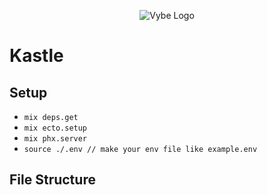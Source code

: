 <p align="center">
	  <img src="https://github.com/VybeCreations/Vybe/blob/staging/juust/old_logo.png" alt="Vybe Logo" />
</p>

# Kastle

## Setup

  * `mix deps.get`
  * `mix ecto.setup`
  * `mix phx.server`
  * `source ./.env // make your env file like example.env`

## File Structure
